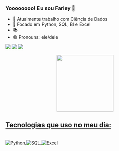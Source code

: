 ### Yoooooooo! Eu sou Farley 👋

- 🔭 Atualmente trabalho com Ciência de Dados
- 📠 Focado em Python, SQL, BI e Excel
- 📚
- 😄 Pronouns: ele/dele
<div style="display: inline_block">

<a href="https://www.linkedin.com/in/farley-nunes-21a02037" target="_blank"><img src="https://img.shields.io/badge/-LinkedIn-%230077B5?style=for-the-badge&logo=linkedin&logoColor=white" target="_blank"></a>
<a href = "mailto:farleynuness@gmail.com"><img src="https://img.shields.io/badge/-Gmail-%23333?style=for-the-badge&logo=gmail&logoColor=white" target="_blank"></a>
<a href="https://www.instagram.com/farleynuness" target="_blank"><img src="https://img.shields.io/badge/-Instagram-%23E4405F?style=for-the-badge&logo=instagram&logoColor=white" target="_blank"></a>
</div>

<div align="center">
<a href="https://github.com/FarNunes">
<img height="180em" src="https://github-readme-stats.vercel.app/api?username=FarNunes&show_icons=true&theme=dark&include_all_commits=true&count_private=true"/>
</div>
  
## Tecnologias que uso no meu dia:
<div style="display: inline_block"><br/>
<img align="Center" alt="Python" src="https://img.shields.io/badge/Python-3776AB?style=for-the-badge&logo=python&logoColor=white" />
<img align="Center" alt="SQL" src="https://img.shields.io/badge/Microsoft_SQL_Server-CC2927?style=for-the-badge&logo=microsoft-sql-server&logoColor=white" />
<img align="Center" alt="Excel" src="https://img.shields.io/badge/Microsoft_Excel-217346?style=for-the-badge&logo=microsoft-excel&logoColor=white" />
